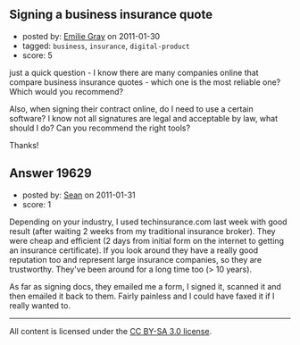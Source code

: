 ## Signing a business insurance quote

- posted by: [Emilie Gray](https://stackexchange.com/users/-1/6932-emilie-gray) on 2011-01-30
- tagged: `business`, `insurance`, `digital-product`
- score: 5

just a quick question - I know there are many companies online that compare business insurance quotes - which one is the most reliable one? Which would you recommend?

Also, when signing their contract online, do I need to use a certain software? I know not all signatures are legal and acceptable by law, what should I do? Can you recommend the right tools?

Thanks!


## Answer 19629

- posted by: [Sean](https://stackexchange.com/users/-1/6610-sean) on 2011-01-31
- score: 1

Depending on your industry, I used techinsurance.com last week with good result (after waiting 2 weeks from my traditional insurance broker).  They were cheap and efficient (2 days from initial form on the internet to getting an insurance certificate).  If you look around they have a really good reputation too and represent large insurance companies, so they are trustworthy.  They've been around for a long time too (> 10 years).

As far as signing docs, they emailed me a form, I signed it, scanned it and then emailed it back to them.  Fairly painless and I could have faxed it if I really wanted to.



---

All content is licensed under the [CC BY-SA 3.0 license](https://creativecommons.org/licenses/by-sa/3.0/).
